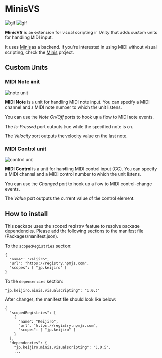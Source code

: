 MinisVS
=======

![gif](https://i.imgur.com/p6xh9FO.gif)
![gif](https://i.imgur.com/xdNSsu8.gif)

**MinisVS** is an extension for visual scripting in Unity that adds custom
units for handling MIDI input.

It uses [Minis] as a backend. If you're interested in using MIDI without visual
scripting, check the [Minis] project.

[Minis]: https://github.com/keijiro/Minis

Custom Units
------------

### MIDI Note unit

![note unit](https://i.imgur.com/kGOaAoY.png)

**MIDI Note** is a unit for handling MIDI note input. You can specify a MIDI
channel and a MIDI note number to which the unit listens.

You can use the *Note On/Off* ports to hook up a flow to MIDI note events.

The *Is-Pressed* port outputs true while the specified note is on.

The *Velocity* port outputs the velocity value on the last note.

### MIDI Control unit

![control unit](https://i.imgur.com/QuqiPWG.png)

**MIDI Control** is a unit for handling MIDI control input (CC). You can specify
a MIDI channel and a MIDI control number to which the unit listens.

You can use the *Changed* port to hook up a flow to MIDI control-change events.

The *Value* port outputs the current value of the control element.

How to install
--------------

This package uses the [scoped registry] feature to resolve package
dependencies. Please add the following sections to the manifest file
(Packages/manifest.json).

[scoped registry]: https://docs.unity3d.com/Manual/upm-scoped.html

To the `scopedRegistries` section:

```
{
  "name": "Keijiro",
  "url": "https://registry.npmjs.com",
  "scopes": [ "jp.keijiro" ]
}
```

To the `dependencies` section:

```
"jp.keijiro.minis.visualscripting": "1.0.5"
```

After changes, the manifest file should look like below:

```
{
  "scopedRegistries": [
    {
      "name": "Keijiro",
      "url": "https://registry.npmjs.com",
      "scopes": [ "jp.keijiro" ]
    }
  ],
  "dependencies": {
    "jp.keijiro.minis.visualscripting": "1.0.5",
    ...
```

